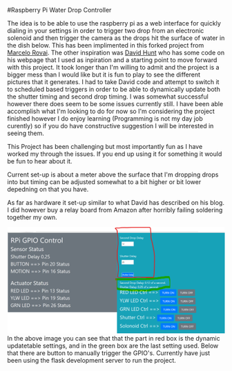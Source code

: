 #Raspberry Pi Water Drop Controller

The idea is to be able to use the raspberry pi as a web interface for quickly dialing in your settings in order to trigger two drop from an electronic solenoid and then trigger the camera as the drops hit the surface of water in the dish below.  This has been implimented in this forked project from [Marcelo Rovai](https://github.com/Mjrovai/RPi-Flask-WebServer.git).  The other inspiration was [David Hunt](http://www.davidhunt.ie/water-droplet-photography-with-raspberry-pi/) who has some code on his webpage that I used as inpiration and a starting point to move forward with this project.  It took longer than I'm willing to admit and the project is a bigger mess than I would like but it is fun to play to see the different pictures that it generates.  I had to take David code and attempt to switch it to scheduled based triggers in order to be able to dynamically update both the shutter timing and second drop timing.  I was somewhat successful however there does seem to be some issues currently still.  I have been able accomplish what I'm looking to do for now so I'm considering the project finished however I do enjoy learning (Programming is not my day job curently) so if you do have constructive suggestion I will be interested in seeing them.

This Project has been challenging but most importantly fun as I have worked my through the issues.  If you end up using it for something it would be fun to hear about it.

Current set-up is about a meter above the surface that I'm dropping drops into but timing can be adjusted somewhat to a bit higher or bit lower depedning on that you have.

As far as hardware it set-up similar to what David has described on his blog.  I did however buy a relay board from Amazon after horribly failing soldering together my own.

![Web Interface Page](https://github.com/johanknelsen/RPi-Flask-WebServer/blob/master/Pictures/Annotation%202020-03-31%20115003.png)
In the above image you can see that that the part in red box is the dynamic updatetable settings, and in the green box are the last setting used.  Below that there are button to manually trigger the GPIO's.  Currently have just been using the flask development server to run the project.
